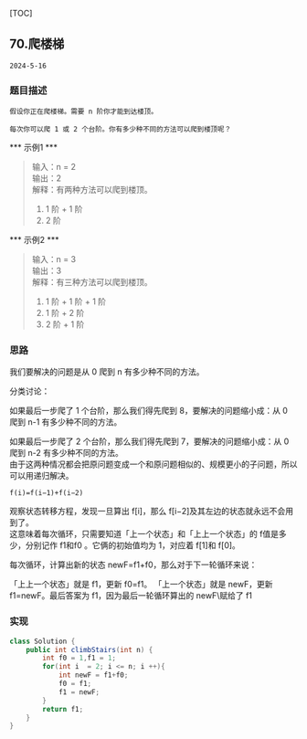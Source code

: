 [TOC]
## 70.爬楼梯

```
2024-5-16
```
### 题目描述
```
假设你正在爬楼梯。需要 n 阶你才能到达楼顶。     

每次你可以爬 1 或 2 个台阶。你有多少种不同的方法可以爬到楼顶呢？        
```
*** 示例1 ***
> 输入：n = 2   
> 输出：2                         
> 解释：有两种方法可以爬到楼顶。
> 1. 1 阶 + 1 阶
> 2. 2 阶               
        
*** 示例2 ***
> 输入：n = 3         
> 输出：3           
> 解释：有三种方法可以爬到楼顶。
> 1. 1 阶 + 1 阶 + 1 阶
> 2. 1 阶 + 2 阶
> 3. 2 阶 + 1 阶                       
 
### 思路          

我们要解决的问题是从 0 爬到 n 有多少种不同的方法。          

分类讨论：          

如果最后一步爬了 1 个台阶，那么我们得先爬到 8，要解决的问题缩小成：从 0 爬到 n-1 有多少种不同的方法。             

如果最后一步爬了 2 个台阶，那么我们得先爬到 7，要解决的问题缩小成：从 0 爬到 n-2 有多少种不同的方法。         
由于这两种情况都会把原问题变成一个和原问题相似的、规模更小的子问题，所以可以用递归解决。 

```
f(i)=f(i−1)+f(i−2)
```
观察状态转移方程，发现一旦算出 f[i]，那么 f[i−2]及其左边的状态就永远不会用到了。          
这意味着每次循环，只需要知道「上一个状态」和「上上一个状态」的 f值是多少，分别记作 f1和f0
。它俩的初始值均为 1，对应着 f[1]和 f[0]。

每次循环，计算出新的状态 newF=f1+f0，那么对于下一轮循环来说：                               

「上上一个状态」就是 f1，更新 f0=f1。
「上一个状态」就是 newF，更新 f1=newF。最后答案为 f1，因为最后一轮循环算出的 newF\赋给了 f1         
### 实现
```java
class Solution {
    public int climbStairs(int n) {
        int f0 = 1,f1 = 1;
        for(int i  = 2; i <= n; i ++){
            int newF = f1+f0;
            f0 = f1;
            f1 = newF;
        }
        return f1;
    }
}
```